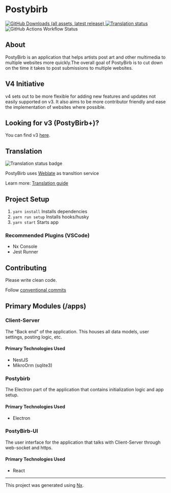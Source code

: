 # Postybirb

<div style='flex: 1'>
<a href="https://github.com/mvdicarlo/postybirb/releases/latest">
<img alt="GitHub Downloads (all assets, latest release)" src="https://img.shields.io/github/downloads/mvdicarlo/postybirb/latest/total">
</a>
<a href="https://hosted.weblate.org/engage/postybirb/">
<img src="https://hosted.weblate.org/widget/postybirb/svg-badge.svg" alt="Translation status" />
</a>
<img alt="GitHub Actions Workflow Status" src="https://img.shields.io/github/actions/workflow/status/mvdicarlo/postybirb/build.yml">
</div>

## About

PostyBirb is an application that helps artists post art and other multimedia to
multiple websites more quickly.The overall goal of PostyBirb is to cut down on
the time it takes to post submissions to multiple websites.

## V4 Initiative

v4 sets out to be more flexible for adding new features and updates not easily
supported on v3. It also aims to be more contributor friendly and ease the 
implementation of websites where possible.

## Looking for v3 (PostyBirb+)?

You can find v3 [here](https://github.com/mvdicarlo/postybirb-plus).

## Translation

![Translation status badge](https://hosted.weblate.org/widget/postybirb/postybirb/287x66-black.png)

PostyBirb uses [Weblate](https://hosted.weblate.org/projects/postybirb/postybirb/) as transltion service

Learn more: [Translation guide](./TRANSLATION.md)

## Project Setup

1. `yarn install` Installs dependencies
2. `yarn run setup` Installs hooks/husky
3. `yarn start` Starts app

### Recommended Plugins (VSCode)

- Nx Console
- Jest Runner

## Contributing

Please write clean code.

Follow [conventional commits](https://www.conventionalcommits.org/en/v1.0.0/)

## Primary Modules (/apps)

### Client-Server

The "Back end" of the application. This houses all data models, user settings,
posting logic, etc.

#### Primary Technologies Used

- NestJS
- MikroOrm (sqlite3)

### Postybirb

The Electron part of the application that contains initialization logic and
app setup.

#### Primary Technologies Used

- Electron

### PostyBirb-UI

The user interface for the application that talks with Client-Server through
web-socket and https.

#### Primary Technologies Used

- React

-----------------

This project was generated using [Nx](https://nx.dev).
